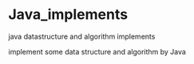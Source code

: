 # Java_implements
java datastructure and algorithm implements

implement some data structure and algorithm by Java
